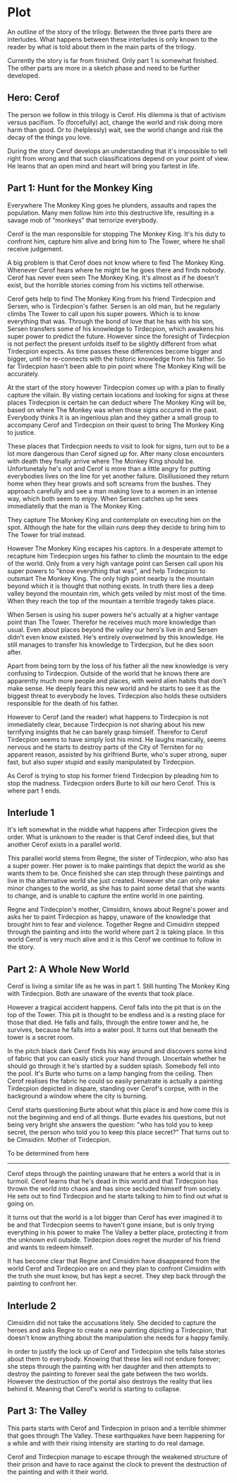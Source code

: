 Plot
====

An outline of the story of the trilogy. Between the three parts there are interludes.
What happens between these interludes is only known to the reader by what is told about them in the main parts of the trilogy.

Currently the story is far from finished. Only part 1 is somewhat finished.
The other parts are more in a sketch phase and need to be further developed. 


Hero: Cerof
-----------

The person we follow in this trilogy is Cerof. His dilemma is that of activism versus pacifism.
To (forcefully) act, change the world and risk doing more harm than good.
Or to (helplessly) wait, see the world change and risk the decay of the things you love.

During the story Cerof develops an understanding that it's impossible to tell right from wrong
and that such classifications depend on your point of view.
He learns that an open mind and heart will bring you fartest in life.


Part 1: Hunt for the Monkey King
--------------------------------

Everywhere The Monkey King goes he plunders, assaults and rapes the population.
Many men follow him into this destructive life, resulting in a savage mob of "monkeys" that terrorize everybody.

Cerof is the man responsible for stopping The Monkey King.
It's his duty to confront him, capture him alive and bring him to The Tower, where he shall receive judgement.

A big problem is that Cerof does not know where to find The Monkey King.
Whenever Cerof hears where he might be he goes there and finds nobody. Cerof has never even seen The Monkey King.
It's almost as if he doesn't exist, but the horrible stories coming from his victims tell otherwise.

Cerof gets help to find The Monkey King from his friend Tirdecpion and Sersen, who is Tirdecpion's father.
Sersen is an old man, but he regularly climbs The Tower to call upon his super powers. Which is to know everything that was.
Through the bond of love that he has with his son, Sersen transfers some of his knowledge to Tirdecpion, which awakens his super power to predict the future.
However since the foresight of Tirdecpion is not perfect the present unfolds itself to be slightly different from what Tirdecpion expects.
As time passes these differences become bigger and bigger, until he re-connects with the historic knowledge from his father.
So far Tirdecpion hasn't been able to pin point where The Monkey King will be accurately.

At the start of the story however Tirdecpion comes up with a plan to finally capture the villain.
By visting certain locations and looking for signs at these places Tirdecpion is certain he can deduct where The Monkey King will be,
based on where The Monkey was when those signs occured in the past.
Everybody thinks it is an ingenious plan and they gather a small group to accompany Cerof and Tirdecpion on their quest to bring The Monkey King to justice.

These places that Tirdecpion needs to visit to look for signs, turn out to be a lot more dangerous than Cerof signed up for.
After many close encounters with death they finally arrive where The Monkey King should be.
Unfortunetaly he's not and Cerof is more than a little angry for putting everybodies lives on the line for yet another failure.
Disillusioned they return home when they hear growls and soft screams from the bushes.
They approach carefully and see a man making love to a women in an intense way, which both seem to enjoy.
When Sersen catches up he sees immediatelly that the man is The Monkey King.

They capture The Monkey King and contemplate on executing him on the spot.
Although the hate for the villain runs deep they decide to bring him to The Tower for trial instead.

However The Monkey King escapes his captors. In a desperate attempt to recapture him Tirdecpion urges his father to climb the mountain to the edge of the world.
Only from a very high vantage point can Sersen call upon his super powers to "know everything that was", and help Tirdecpion to outsmart The Monkey King.
The only high point nearby is the mountain beyond which it is thought that nothing exists.
In truth there lies a deep valley beyond the mountain rim, which gets veiled by mist most of the time.
When they reach the top of the mountain a terrible tragedy takes place.

When Sersen is using his super powers he's actually at a higher vantage point than The Tower.
Therefor he receives much more knowledge than usual.
Even about places beyond the valley our hero's live in and Sersen didn't even know existed. He's entirely overwelmed by this knowledge.
He still manages to transfer his knowledge to Tirdecpion, but he dies soon after.

Apart from being torn by the loss of his father all the new knowledge is very confusing to Tirdecpion.
Outside of the world that he knows there are apparently much more people and places, with weird alien habits that don't make sense.
He deeply fears this new world and he starts to see it as the biggest threat to everybody he loves.
Tirdecpion also holds these outsiders responsible for the death of his father.

However to Cerof (and the reader) what happens to Tirdecpion is not immediatelly clear, because Tirdecpion is not sharing about his new terrifying insights that he can barely grasp himself.
Therefor to Cerof Tirdecpion seems to have simply lost his mind.
He laughs manically, seems nervous and he starts to destroy parts of the City of Terniten for no apparent reason,
assisted by his girlfriend Burte, who's super strong, super fast, but also super stupid and easily manipulated by Tirdecpion.

As Cerof is trying to stop his former friend Tirdecpion by pleading him to stop the madness. Tirdecpion orders Burte to kill our hero Cerof.
This is where part 1 ends.


Interlude 1
-----------

It's left somewhat in the middle what happens after Tirdecpion gives the order.
What is unknown to the reader is that Cerof indeed dies, but that another Cerof exists in a parallel world.

This parallel world stems from Regne, the sister of Tirdecpion, who also has a super power.
Her power is to make paintings that depict the world as she wants them to be.
Once finished she can step through these paintings and live in the alternative world she just created.
However she can only make minor changes to the world, as she has to paint some detail that she wants to change, and is unable to capture the entire world in one painting.

Regne and Tirdecpion's mother, Cimsidirn, knows about Regne's power
and asks her to paint Tirdecpion as happy, unaware of the knowledge that brought him to fear and violence.
Together Regne and Cimsidirn stepped through the painting and into the world where part 2 is taking place.
In this world Cerof is very much alive and it is this Cerof we continue to follow in the story.


Part 2: A Whole New World
-------------------------

Cerof is living a similar life as he was in part 1. Still hunting The Monkey King with Tirdecpion.
Both are unaware of the events that took place.

However a tragical accident happens. Cerof falls into the pit that is on the top of the Tower.
This pit is thought to be endless and is a resting place for those that died.
He falls and falls, through the entire tower and he, he survives, because he falls into a water pool.
It turns out that beneath the tower is a secret room.

In the pitch black dark Cerof finds his way around and discovers some kind of fabric that you can easily stick your hand through.
Uncertain whether he should go through it he's startled by a sudden splash. Somebody fell into the pool.
It's Burte who turns on a lamp hanging from the ceiling.
Then Cerof realises the fabric he could so easily penatrate is actually a painting Tirdecpion depicted in dispare, standing over Cerof's corpse,
with in the background a window where the city is burning.

Cerof starts questioning Burte about what this place is and how come this is not the beginning and end of all things.
Burte evades his questions, but not being very bright she answers the question:
"who has told you to keep secret, the person who told you to keep this place secret?"
That turns out to be Cimsidirn. Mother of Tirdecpion.

To be determined from here
**************************

Cerof steps through the painting unaware that he enters a world that is in turmoil.
Cerof learns that he's dead in this world and that Tirdecpion has thrown the world into chaos and has since secluded himself from society.
He sets out to find Tirdecpion and he starts talking to him to find out what is going on.

It turns out that the world is a lot bigger than Cerof has ever imagined it to be and that Tirdecpion seems to haven't gone insane,
but is only trying everything in his power to make The Valley a better place, protecting it from the unknown evil outside.
Tirdecpion does regret the murder of his friend and wants to redeem himself.

It has become clear that Regne and Cimsidirn have disappeared from the world Cerof and Tirdecpion are on and they plan to confront Cimsidirn with the
truth she must know, but has kept a secret. They step back through the painting to confront her.


Interlude 2
-----------

Cimsidirn did not take the accusations litely. She decided to capture the heroes and asks Regne to create a new painting dipicting a Tirdecpion,
that doesn't know anything about the manipulation she needs for a happy family.

In order to justify the lock up of Cerof and Tirdecpion she tells false stories about them to everybody. Knowing that these lies will not endure forever;
she steps through the painting with her daughter and then attempts to destroy the painting to forever seal the gate between the two worlds.
However the destruction of the portal also destroys the reality that lies behind it. Meaning that Cerof's world is starting to collapse.


Part 3: The Valley
------------------

This parts starts with Cerof and Tirdecpion in prison and a terrible shimmer that goes through The Valley.
These earthquakes have been happening for a while and with their rising intensity are starting to do real damage.

Cerof and Tirdecpion manage to escape through the weakened structure of their prison and have to race against the clock to prevent the destruction of the painting
and with it their world.

